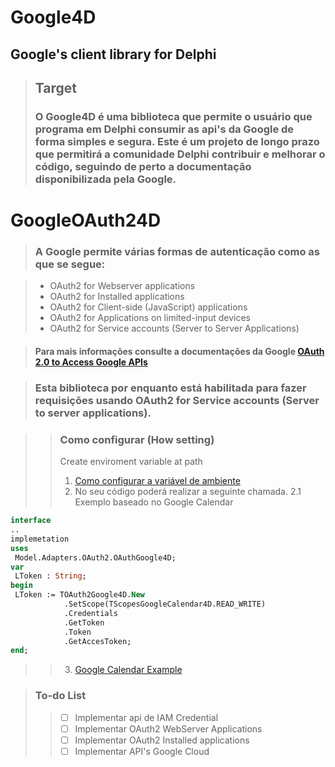 # Google4D
 ## **Google's client library for Delphi**

> ## **Target**
> ### O Google4D é uma biblioteca que permite o usuário que programa em Delphi consumir as api's da Google de forma simples e segura. Este é um projeto de longo prazo que permitirá a comunidade Delphi contribuir e melhorar o código, seguindo de perto a documentação disponibilizada pela Google.

# GoogleOAuth24D

> ### A Google permite várias formas de autenticação como as que se segue:

> - OAuth2 for Webserver applications
> - OAuth2 for Installed applications
> - OAuth2 for Client-side (JavaScript) applications
> - OAuth2 for Applications on limited-input devices
> - OAuth2 for Service accounts (Server to Server Applications)

> #### Para mais informações consulte a documentações da Google [OAuth 2.0 to Access Google APIs](https://developers.google.com/identity/protocols/oauth2)

> ### Esta biblioteca por enquanto está habilitada para fazer requisições usando OAuth2 for Service accounts (Server to server applications).

> > ### Como configurar (How setting)
> > Create enviroment variable at path
> > 1. [Como configurar a variável de ambiente](https://cloud.google.com/docs/authentication/getting-started#windows)
> > 2. No seu código poderá realizar a seguinte chamada. 
> > 2.1 Exemplo baseado no Google Calendar

```pascal
interface
..
implemetation
uses
 Model.Adapters.OAuth2.OAuthGoogle4D;
var
 LToken : String; 
begin
 LToken := TOAuth2Google4D.New
            .SetScope(TScopesGoogleCalendar4D.READ_WRITE)
            .Credentials
            .GetToken
            .Token
            .GetAccesToken;
end;
```

> > 3. [Google Calendar Example](https://github.com/MoraisG/Google4D/tree/main/samples/google-calendar/vcl)

> ### To-do List
> > - [ ] Implementar api de IAM Credential
> > - [ ] Implementar OAuth2 WebServer Applications
> > - [ ] Implementar OAuth2 Installed applications
> > - [ ] Implementar API's Google Cloud
